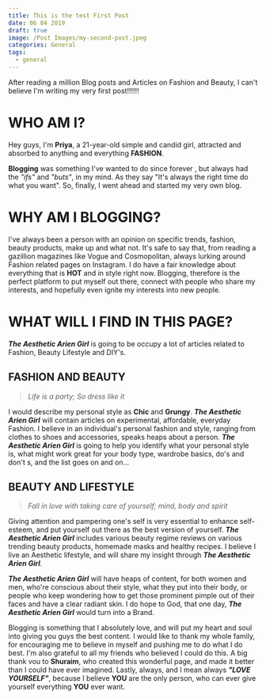 ```yaml
---
title: This is the test First Post
date: 06 04 2019
draft: true
image: /Post Images/my-second-post.jpeg
categories: General
tags:
  - general
---
```

After reading a million Blog posts and Articles on Fashion and Beauty, I can't believe I'm writing my very first post!!!!!!

# WHO AM I?

Hey guys, I'm **Priya**, a 21-year-old simple and candid girl, attracted and absorbed to anything and everything **FASHION**. 

**Blogging** was something I've wanted to do since forever , but always had the _"ifs"_ and _"buts"_, in my mind. As they say "It's always the right time do what you want". So, finally, I went ahead and started my very own blog.

# WHY AM I BLOGGING?

I've always been a person with an opinion on specific trends, fashion, beauty products, make up and what not. It's safe to say that, from reading a gazillion magazines like Vogue and Cosmopolitan, always lurking around Fashion related pages on Instagram.
I do have a fair knowledge about everything that is **HOT** and in style right now. Blogging, therefore is the perfect platform to put myself out there, connect with people who share my interests, and hopefully even ignite my interests into new people.

# WHAT WILL I FIND IN THIS PAGE?

**_The Aesthetic Arien Girl_** is going to be occupy a lot of articles related to Fashion, Beauty Lifestyle and DIY's.

## FASHION AND BEAUTY

> _Life is a party; So dress like it_

I would describe my personal style as **Chic** and **Grungy**. **_The Aesthetic Arien Girl_** will contain articles on experimental, affordable, everyday Fashion. I believe in an individual's personal fashion and style, ranging from clothes to shoes and accessories, speaks heaps about a person. **_The Aesthetic Arien Girl_**  is going to help you identify what your personal style is, what might work great for your body type, wardrobe basics, do's and don't s, and the list goes on and on...

## 

## BEAUTY AND LIFESTYLE

> _Fall in love with taking care of yourself; mind, body and spirit_

Giving attention and pampering one's self  is very essential to enhance self-esteem, and put yourself out there as the best version of yourself. **_The Aesthetic Arien Girl_** includes various beauty regime reviews on various trending beauty products, homemade masks and healthy recipes. I believe I live an Aesthetic lifestyle, and will share my insight through **_The Aesthetic Arien Girl_**.

_**The Aesthetic Arien Girl**_ will have heaps of content, for both women and men, who're conscious about their style, what they put into their body, or people who keep wondering how to get those prominent pimple out of their faces and have a clear radiant skin. I do hope to God, that one day, **_The Aesthetic Arien Girl_** would turn into a Brand.

Blogging is something that I absolutely love, and will put my heart and soul into giving you guys the best content. I would like to thank my whole family, for encouraging me to believe in myself and pushing me to do what I do best. I'm also grateful to all my friends who believed I could do this. A big thank vou to **Shuraim**, who created this wonderful page, and made it better than I could have ever imagined. Lastly, always, and I mean always _**"LOVE YOURSELF"**_, because I believe **YOU** are the only person, who can ever give yourself everything **YOU** ever want.

